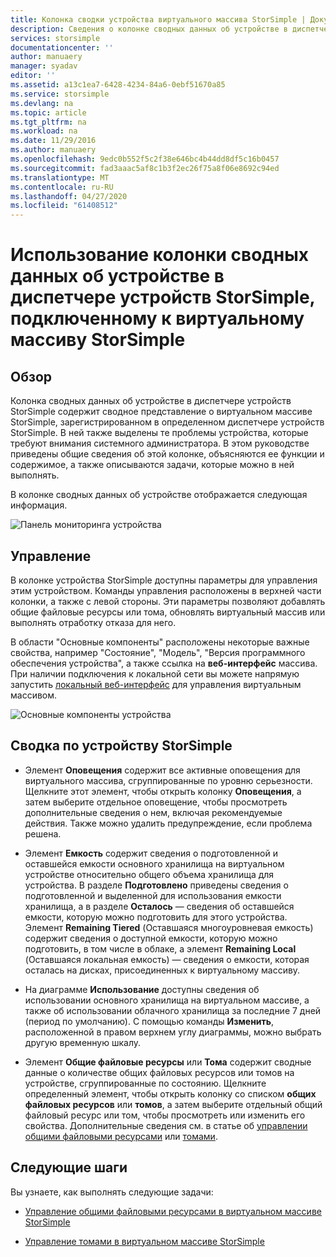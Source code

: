 ```yaml
---
title: Колонка сводки устройства виртуального массива StorSimple | Документация Майкрософт
description: Сведения о колонке сводных данных об устройстве в диспетчере устройств StorSimple и способах ее использования для мониторинга работоспособности виртуального массива StorSimple.
services: storsimple
documentationcenter: ''
author: manuaery
manager: syadav
editor: ''
ms.assetid: a13c1ea7-6428-4234-84a6-0ebf51670a85
ms.service: storsimple
ms.devlang: na
ms.topic: article
ms.tgt_pltfrm: na
ms.workload: na
ms.date: 11/29/2016
ms.author: manuaery
ms.openlocfilehash: 9edc0b552f5c2f38e646bc4b44dd8df5c16b0457
ms.sourcegitcommit: fad3aaac5af8c1b3f2ec26f75a8f06e8692c94ed
ms.translationtype: MT
ms.contentlocale: ru-RU
ms.lasthandoff: 04/27/2020
ms.locfileid: "61408512"
---
```

# <a name="use-the-device-summary-blade-for-storsimple-device-manager-connected-to-storsimple-virtual-array"></a>Использование колонки сводных данных об устройстве в диспетчере устройств StorSimple, подключенному к виртуальному массиву StorSimple

## <a name="overview"></a>Обзор

Колонка сводных данных об устройстве в диспетчере устройств StorSimple содержит сводное представление о виртуальном массиве StorSimple, зарегистрированном в определенном диспетчере устройств StorSimple. В ней также выделены те проблемы устройства, которые требуют внимания системного администратора. В этом руководстве приведены общие сведения об этой колонке, объясняются ее функции и содержимое, а также описываются задачи, которые можно в ней выполнять.

В колонке сводных данных об устройстве отображается следующая информация.

![Панель мониторинга устройства](./media/storsimple-virtual-array-device-summary/device-blade.png)



## <a name="management"></a>Управление

В колонке устройства StorSimple доступны параметры для управления этим устройством. Команды управления расположены в верхней части колонки, а также с левой стороны. Эти параметры позволяют добавлять общие файловые ресурсы или тома, обновлять виртуальный массив или выполнять отработку отказа для него.

В области "Основные компоненты" расположены некоторые важные свойства, например "Состояние", "Модель", "Версия программного обеспечения устройства", а также ссылка на **веб-интерфейс** массива. При наличии подключения к локальной сети вы можете напрямую запустить [локальный веб-интерфейс](storsimple-ova-web-ui-admin.md) для управления виртуальным массивом.

![Основные компоненты устройства](./media/storsimple-virtual-array-device-summary/device-essentials.png)

## <a name="storsimple-device-summary"></a>Сводка по устройству StorSimple

* Элемент **Оповещения** содержит все активные оповещения для виртуального массива, сгруппированные по уровню серьезности. Щелкните этот элемент, чтобы открыть колонку **Оповещения**, а затем выберите отдельное оповещение, чтобы просмотреть дополнительные сведения о нем, включая рекомендуемые действия. Также можно удалить предупреждение, если проблема решена.

* Элемент **Емкость** содержит сведения о подготовленной и оставшейся емкости основного хранилища на виртуальном устройстве относительно общего объема хранилища для устройства. В разделе **Подготовлено** приведены сведения о подготовленной и выделенной для использования емкости хранилища, а в разделе **Осталось** — сведения об оставшейся емкости, которую можно подготовить для этого устройства. Элемент **Remaining Tiered** (Оставшаяся многоуровневая емкость) содержит сведения о доступной емкости, которую можно подготовить, в том числе в облаке, а элемент **Remaining Local** (Оставшаяся локальная емкость) — сведения о емкости, которая осталась на дисках, присоединенных к виртуальному массиву.

* На диаграмме **Использование** доступны сведения об использовании основного хранилища на виртуальном массиве, а также об использовании облачного хранилища за последние 7 дней (период по умолчанию). С помощью команды **Изменить**, расположенной в правом верхнем углу диаграммы, можно выбрать другую временную шкалу.

* Элемент **Общие файловые ресурсы** или **Тома** содержит сводные данные о количестве общих файловых ресурсов или томов на устройстве, сгруппированные по состоянию. Щелкните определенный элемент, чтобы открыть колонку со списком **общих файловых ресурсов** или **томов**, а затем выберите отдельный общий файловый ресурс или том, чтобы просмотреть или изменить его свойства. Дополнительные сведения см. в статье об [управлении общими файловыми ресурсами](storsimple-virtual-array-manage-shares.md) или [томами](storsimple-virtual-array-manage-volumes.md).

## <a name="next-steps"></a>Следующие шаги
Вы узнаете, как выполнять следующие задачи:
- [Управление общими файловыми ресурсами в виртуальном массиве StorSimple](storsimple-virtual-array-manage-shares.md)
    
- [Управление томами в виртуальном массиве StorSimple](storsimple-virtual-array-manage-volumes.md)

